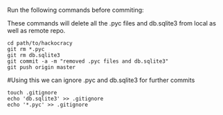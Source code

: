 Run the following commands before commiting:

These commands will delete all the .pyc files and db.sqlite3 from local as well as remote repo.
```
cd path/to/hackocracy
git rm *.pyc
git rm db.sqlite3
git commit -a -m "removed .pyc files and db.sqlite3"
git push origin master
```

#Using this we can ignore .pyc and db.sqlite3 for further commits
```
touch .gitignore
echo 'db.sqlite3' >> .gitignore 
echo '*.pyc' >> .gitignore
```
